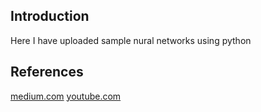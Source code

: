## Introduction

Here I have uploaded sample nural networks using python

## References

 [medium.com](https://medium.com/technology-invention-and-more/how-to-build-a-simple-neural-network-in-9-lines-of-python-code-cc8f23647ca1)
 [youtube.com](https://www.youtube.com/watch?v=kft1AJ9WVDk&t=592s)